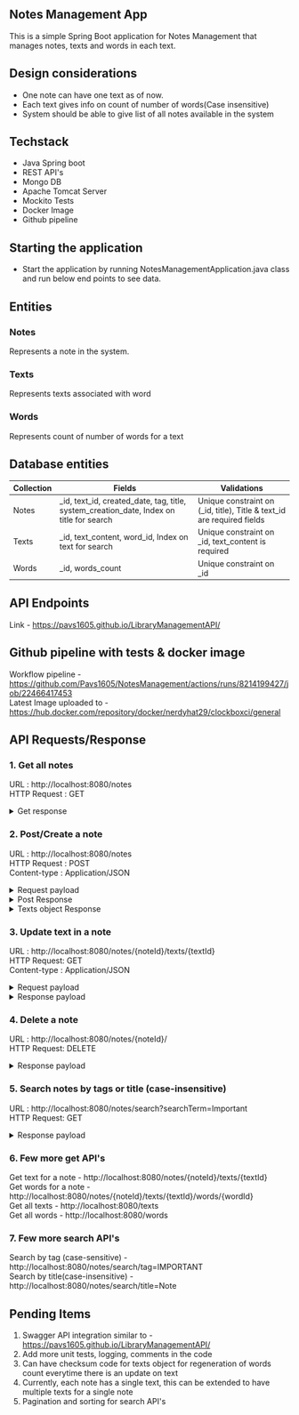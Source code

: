 ## Notes Management App
This is a simple Spring Boot application for Notes Management  that manages notes, texts and words in each text.

## Design considerations
* One note can have one text as of now.
* Each text gives info on count of number of words(Case insensitive)
* System should be able to give list of all notes available in the system


## Techstack
* Java Spring boot
* REST API's
* Mongo DB
* Apache Tomcat Server
* Mockito Tests
* Docker Image
* Github pipeline

## Starting the application
* Start the application by running NotesManagementApplication.java class and run below end points to see data.

## Entities
### Notes
Represents a note in the system.

### Texts
Represents texts associated with word

### Words
Represents count of number of words for a text

## Database entities
| Collection | Fields                                                                                  | Validations                                                            |
|------------|-----------------------------------------------------------------------------------------|------------------------------------------------------------------------|
| Notes      | _id, text_id, created_date, tag, title, system_creation_date, Index on title for search | Unique constraint on (_id, title), Title & text_id are required fields |
| Texts      | _id, text_content, word_id, Index on text for search                                    | Unique constraint on _id, text_content is required                     |
| Words      | _id, words_count                                                                        | Unique constraint on _id                                               |


## API Endpoints
Link - https://pavs1605.github.io/LibraryManagementAPI/

## Github pipeline with tests & docker image 
Workflow pipeline - https://github.com/Pavs1605/NotesManagement/actions/runs/8214199427/job/22466417453  <br />
Latest Image uploaded to - https://hub.docker.com/repository/docker/nerdyhat29/clockboxci/general

## API Requests/Response 
### 1. Get all notes
URL : http://localhost:8080/notes  <br />
HTTP Request : GET <br />

<details>
<Summary> Get response </Summary>
<body>

```json

{
    "notes": [
        {
            "id": "65ebdd8fb305a6747dc9868b",
            "tag": "IMPORTANT",
            "createdDate": "02/09/2024",
            "title": "Important note 9",
            "textUrl": "/notes/65ebdd8fb305a6747dc9868b/texts"
        },
        {
            "id": "65ec55f5c0cc7c3b3aa997a9",
            "tag": "IMPORTANT",
            "createdDate": "02/09/2024",
            "title": "Important note 10",
            "textUrl": "/notes/65ec55f5c0cc7c3b3aa997a9/texts"
        },
        {
            "id": "65eaba75fe1c3d551d788c15",
            "tag": "PERSONAL",
            "createdDate": "02/08/2024",
            "title": "Personal note1",
            "textUrl": "/notes/65eaba75fe1c3d551d788c15/texts"
        },
        {
            "id": "65eb17c434284f16bfc9df69",
            "tag": "PERSONAL",
            "createdDate": "02/09/2024",
            "title": "Personal note 8",
            "textUrl": "/notes/65eb17c434284f16bfc9df69/texts"
        },
        {
            "id": "65eb188034284f16bfc9df6c",
            "tag": "PERSONAL",
            "createdDate": "02/09/2024",
            "title": "Personal note 8",
            "textUrl": "/notes/65eb188034284f16bfc9df6c/texts"
        },
        {
            "id": "65eb189334284f16bfc9df6f",
            "tag": "BUSINESS",
            "createdDate": "02/09/2024",
            "title": "Personal note 9",
            "textUrl": "/notes/65eb189334284f16bfc9df6f/texts"
        },
        {
            "id": "65eb1a05d046f5373a447e0a",
            "tag": "IMPORTANT",
            "createdDate": "02/09/2024",
            "title": "Personal note 9",
            "textUrl": "/notes/65eb1a05d046f5373a447e0a/texts"
        },
        {
            "id": "65eb1bc456d5da7e3bafe9da",
            "tag": "IMPORTANT",
            "createdDate": "02/09/2024",
            "title": "Personal note 9",
            "textUrl": "/notes/65eb1bc456d5da7e3bafe9da/texts"
        },
        {
            "id": "65e983797231d5d9b3248dd2",
            "tag": "PERSONAL",
            "createdDate": "02/06/2024",
            "title": "Personal note1",
            "textUrl": "/notes/65e983797231d5d9b3248dd2/texts"
        }
    ],
    "remainingElements": 9,
    "totalPages": 1,
    "currentPage": 0,
    "currentSize": 10,
    "totalElements": 9
}
```
</body>
</details>

### 2. Post/Create a note

URL : http://localhost:8080/notes  <br />
HTTP Request : POST <br />
Content-type : Application/JSON 

<details>
<Summary> Request payload  </Summary>
<body>

```json
{
  "tag": "IMPORTANT",
  "createdDate": "02/10/2024",
  "title": "Important note 1",
  "textContent": "this is a very very Important note!!!"
}
```
</body>
</details>

<details>
<Summary> Post Response </Summary>
<body>

```json
{
  "id": "65ed80f6161cd30346f6d6ad",
  "tag": "IMPORTANT",
  "createdDate": "02/10/2024",
  "title": "Important note 1",
  "textUrl": "/notes/65ed80f6161cd30346f6d6ad/texts"
}
```
</body>
</details>

<details>
<Summary> Texts object Response </Summary>
<body>
URL - http://localhost:8080/notes/65ed80f6161cd30346f6d6ad/texts

```json
{
  "id": "65ed80f6161cd30346f6d6ac",
  "textContent": "this is a very very Important note!!!",
  "words": {
    "id": "65ed80f6161cd30346f6d6ab",
    "text": null,
    "wordsCount": {
      "very": 2,
      "a": 1,
      "note": 1,
      "Important": 1,
      "this": 1,
      "is": 1
    }
  },
  "wordsUrl": "/texts/65ed80f6161cd30346f6d6ac/words"
}
```
</body>
</details>

### 3. Update text in a note
URL : http://localhost:8080/notes/{noteId}/texts/{textId} </br>
HTTP Request: GET </br>
Content-type : Application/JSON </br>

<details>
<Summary> Request payload  </Summary>
<body>

```json
{
  "textContent" : "This is a important important note note note"
}
```
</body>
</details>

<details>
<Summary> Response payload  </Summary>
<body>

```json
{
  "id": "65ed9144e89ad115623c479d",
  "textContent": "This is a important important note note note",
  "words": {
    "id": "65ed80f6161cd30346f6d6ab",
    "text": null,
    "wordsCount": {
      "note": 3,
      "important": 2,
      "a": 1,
      "This": 1,
      "is": 1
    }
  },
  "wordsUrl": "/texts/65ed9144e89ad115623c479d/words"
}
```
</body>
</details>

### 4. Delete a note
URL : http://localhost:8080/notes/{noteId}/ </br>
HTTP Request: DELETE </br>

<details>
<Summary> Response payload  </Summary>
<body>
![img.png](img.png)
![img_1.png](img_1.png)
</body>
</details>

### 5. Search notes by tags or title (case-insensitive)
URL : http://localhost:8080/notes/search?searchTerm=Important </br>
HTTP Request: GET </br>


<details>
<Summary> Response payload  </Summary>
<body>

```json
[
  {
    "id": "65eb17c434284f16bfc9df69",
    "tag": "PERSONAL",
    "createdDate": "02/09/2024",
    "title": "Important note 8",
    "textUrl": "/notes/65eb17c434284f16bfc9df69/texts"
  },
  {
    "id": "65eb1a05d046f5373a447e0a",
    "tag": "IMPORTANT",
    "createdDate": "02/09/2024",
    "title": "Personal note 9",
    "textUrl": "/notes/65eb1a05d046f5373a447e0a/texts"
  }
]
```
</body>
</details>

### 6. Few more get API's
Get text for a note - http://localhost:8080/notes/{noteId}/texts/{textId} </br>
Get words for a note  - http://localhost:8080/notes/{noteId}/texts/{textId}/words/{wordId} </br>
Get all texts - http://localhost:8080/texts </br>
Get all words - http://localhost:8080/words </br>

### 7. Few more search API's 
Search by tag (case-sensitive)    - http://localhost:8080/notes/search/tag=IMPORTANT </br>
Search by title(case-insensitive) - http://localhost:8080/notes/search/title=Note </br>

## Pending Items
1. Swagger API integration similar to - https://pavs1605.github.io/LibraryManagementAPI/
2. Add more unit tests, logging, comments in the code
3. Can have checksum code for texts object for regeneration of words count everytime there is an update on text
4. Currently, each note has  a single text, this can be extended to have multiple texts for a single note
5. Pagination and sorting for search API's